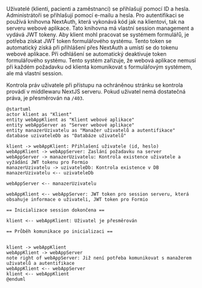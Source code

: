 Uživatelé (klienti, pacienti a zaměstnanci) se přihlašují pomocí ID a hesla.
Administrátoři se přihlašují pomocí e-mailu a hesla. Pro autentifikaci se
používá knihovna NextAuth, která vykonává kód jak na klientovi, tak na serveru
webové aplikace. Tato knihovna má vlastní session management a vydává JWT
tokeny. Aby klient mohl pracovat se systémem formulářů, je potřeba získat JWT
token formulářového systému. Tento token se automatický získá při přihlášení
přes NextAuth a umístí se do tokenu webové aplikace. Při odhlášení se
automatický deaktivuje token formulářového systému. Tento systém zařizuje, že
webová aplikace nemusí při každém požadavku od klienta komunikovat s
formulářovým systémem, ale má vlastní session.

Kontrola práv uživatele při přístupu na ochráněnou stránku se kontrola provádí v
middlewaru NextJS serveru. Pokud uživatel nemá dostatečná práva, je přesměrován
na `/403`.

```plantuml
@startuml
actor klient as "Klient"
entity webAppKlient as "Klient webové aplikace"
entity webAppServer as "Server webové aplikace"
entity manazerUzivatelu as "Manažer uživatelů a autentifikace"
database uzivateleDb as "Databáze uživatelů"

klient -> webAppKlient: Přihlašení uživatele (id, heslo)
webAppKlient -> webAppServer: Zaslání požadavku na server
webAppServer -> manazerUzivatelu: Kontrola existence uživatele a vyžádání JWT tokenu pro Formio
manazerUzivatelu -> uzivateleDb: Kontrola existence v DB
manazerUzivatelu <-- uzivateleDb

webAppServer <-- manazerUzivatelu

webAppKlient <-- webAppServer: JWT token pro session serveru, která obsahuje informace o uživateli, JWT token pro Formio

== Inicializace session dokončena ==

klient <-- webAppKlient: Uživatel je přesměrován

== Průběh komunikace po inicializaci ==


klient -> webAppKlient
webAppKlient -> webAppServer
note right of webAppServer: Již není potřeba komunikovat s manažerem uživatelů a autentifikace
webAppKlient <-- webAppServer
klient <-- webAppKlient
@enduml
```
